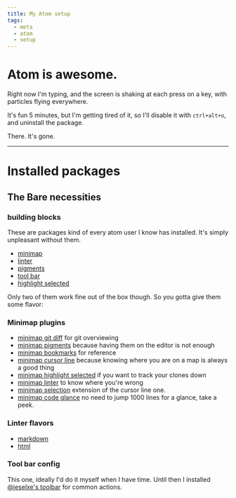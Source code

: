 ```yaml
---
title: My Atom setup
tags:
  - meta
  - atom
  - setup
---
```

# Atom is awesome.

Right now I'm typing, and the screen is shaking at each press on a key, with particles flying everywhere.

It's fun 5 minutes, but I'm getting tired of it, so I'll disable it with `ctrl+alt+o`, and uninstall the package.

There. It's gone.

---
# Installed packages

## The Bare necessities

### building blocks
These are packages kind of every atom user I know has installed. It's simply unpleasant without them.

-   [minimap](https://atom.io/packages/minimap)
-   [linter](https://atom.io/packages/linter)
-   [pigments](https://atom.io/packages/pigments)
-   [tool bar](https://atom.io/packages/tool-bar)
-   [highlight selected](https://atom.io/packages/highlight-selected)

Only two of them work fine out of the box though. So you gotta give them some flavor:

### Minimap plugins

-   [minimap git diff](https://atom.io/packages/minimap-git-diff) for git overviewing
-   [minimap pigments](https://atom.io/packages/minimap-pigments) because having them on the editor is not enough
-   [minimap bookmarks](https://atom.io/packages/minimap-bookmarks) for reference
-   [minimap cursor line](https://atom.io/packages/minimap-cursorline) because knowing where you are on a map is always a good thing
-   [minimap highlight selected](https://atom.io/packages/minimap-highlight-selected) if you want to track your clones down
-   [minimap linter](https://atom.io/packages/minimap-linter) to know where you're wrong
-   [minimap selection](https://atom.io/packages/minimap-selection) extension of the cursor line one.
-   [minimap code glance](https://atom.io/packages/minimap-codeglance) no need to jump 1000 lines for a glance, take a peek.

### Linter flavors

-   [markdown](https://atom.io/packages/linter-markdown)
-   [html](https://atom.io/packages/linter-htmlhint)

### Tool bar config

This one, ideally I'd do it myself when I have time. Until then I installed [@jeselxe's toolbar](https://atom.io/packages/tool-bar-atom) for common actions.
